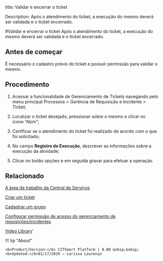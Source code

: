 title: Validar e encerrar o ticket

Description: Após o atendimento do ticket, a execução do mesmo deverá ser validada e o ticket encerrado.

#Validar e encerrar o ticket
Após o atendimento do ticket, a execução do mesmo deverá ser validada e o ticket encerrado.

Antes de começar
----------------

É necessário o cadastro prévio do ticket e possuir permissão para validar o
mesmo.

Procedimento
------------

1.  Acessar a funcionalidade de Gerenciamento de Tickets navegando pelo menu
    principal Processos \> Gerência de Requisição e Incidente \> Ticket;

2.  Localizar o ticket desejado, pressionar sobre o mesmo e clicar no
    ícone “Abrir”;

3.  Certificar se o atendimento do ticket foi realizado de acordo com o que foi
    solicitado;

4.  No campo **Registro de Execução**, descrever as informações sobre a execução
    da atividade;

5.  Clicar no botão opções e em seguida gravar para efetuar a operação.

Relacionado
-----------

[A área de trabalho da Central de Serviços](/pt-br/citsmart-platform-8/processes/tickets/use/desktop-of-service-desk.html)

[Criar um ticket](/pt-br/citsmart-platform-8/processes/tickets/use/create-ticket.html)

[Cadastrar um grupo](/pt-br/citsmart-platform-8/initial-settings/access-settings/user/register-groups.html)

[Configurar permissão de acesso do gerenciamento de requisições/incidentes](/pt-br/citsmart-platform-8/processes/tickets/configuration/configure-access-permission-ticket.html)

<i class='fa fa-youtube-play  fa-2x' style='color:#97ce17;vertical-align: middle;'> </i> [Video Library](https://www.youtube.com/playlist?list=PLB5qK2uzf2ROn4Xs6UdH84Ujzta2iJ6Ei)'

!!! tip "About"

    <b>Product/Version:</b> CITSmart Platform | 8.00 &nbsp;&nbsp;
    <b>Updated:</b>01/17/2019 – Larissa Lourenço
